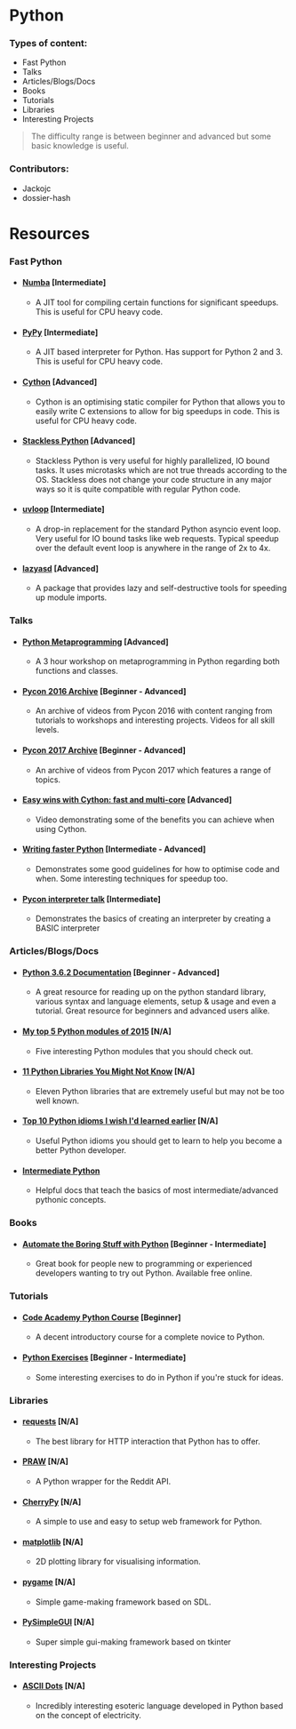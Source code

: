 # Python

### Types of content:
- Fast Python
- Talks
- Articles/Blogs/Docs
- Books
- Tutorials
- Libraries
- Interesting Projects

> The difficulty range is between beginner and advanced but some basic knowledge is useful.

### Contributors:
- Jackojc
- dossier-hash






# Resources


### Fast Python

- #### [Numba](https://numba.pydata.org/) [Intermediate]
    - A JIT tool for compiling certain functions for significant speedups. This is useful for CPU heavy code.
    
- #### [PyPy](http://pypy.org/) [Intermediate]
    - A JIT based interpreter for Python. Has support for Python 2 and 3. This is useful for CPU heavy code.
    
- #### [Cython](http://cython.org/) [Advanced]
    - Cython is an optimising static compiler for Python that allows you to easily write C extensions to allow for big speedups in code. This is useful for CPU heavy code.

- #### [Stackless Python](https://bitbucket.org/stackless-dev/stackless/wiki/Home) [Advanced]
    - Stackless Python is very useful for highly parallelized, IO bound tasks. It uses microtasks which are not true threads according to the OS. Stackless does not change your code structure in any major ways so it is quite compatible with regular Python code.
    
- #### [uvloop](https://github.com/MagicStack/uvloop) [Intermediate]
    - A drop-in replacement for the standard Python asyncio event loop. Very useful for IO bound tasks like web requests. Typical speedup over the default event loop is anywhere in the range of 2x to 4x.

- #### [lazyasd](https://github.com/xonsh/lazyasd) [Advanced]
    - A package that provides lazy and self-destructive tools for speeding up module imports.

### Talks

- #### [Python Metaprogramming](https://www.youtube.com/watch?v=sPiWg5jSoZI) [Advanced]
    - A 3 hour workshop on metaprogramming in Python regarding both functions and classes.


- #### [Pycon 2016 Archive](https://www.youtube.com/channel/UCwTD5zJbsQGJN75MwbykYNw) [Beginner - Advanced]
    - An archive of videos from Pycon 2016 with content ranging from tutorials to workshops and interesting projects. Videos for all skill levels.


- #### [Pycon 2017 Archive](https://www.youtube.com/channel/UCrJhliKNQ8g0qoE_zvL8eVg) [Beginner - Advanced]
    - An archive of videos from Pycon 2017 which features a range of topics.

- #### [Easy wins with Cython: fast and multi-core](https://www.youtube.com/watch?v=NfnMJMkhDoQ) [Advanced]
    - Video demonstrating some of the benefits you can achieve when using Cython.
    
- #### [Writing faster Python](https://www.youtube.com/watch?v=YjHsOrOOSuI) [Intermediate - Advanced]
    - Demonstrates some good guidelines for how to optimise code and when. Some interesting techniques for speedup too.

- #### [Pycon interpreter talk](https://youtu.be/LCslqgM48D4) [Intermediate]
    - Demonstrates the basics of creating an interpreter by creating a BASIC interpreter





### Articles/Blogs/Docs

- #### [Python 3.6.2 Documentation](https://docs.python.org/3/index.html) [Beginner - Advanced]
    - A great resource for reading up on the python standard library, various syntax and language elements, setup & usage and even a tutorial. Great resource for beginners and advanced users alike.

- #### [My top 5 Python modules of 2015](http://blog.rtwilson.com/my-top-5-new-python-modules-of-2015/) [N/A]
    - Five interesting Python modules that you should check out.

- #### [11 Python Libraries You Might Not Know](http://blog.yhat.com/posts/11-python-libraries-you-might-not-know.html) [N/A]
    - Eleven Python libraries that are extremely useful but may not be too well known.

- #### [Top 10 Python idioms I wish I'd learned earlier](http://prooffreaderplus.blogspot.ie/2014/11/top-10-python-idioms-i-wished-id.html) [N/A]
    - Useful Python idioms you should get to learn to help you become a better Python developer.

- #### [Intermediate Python](https://book.pythontips.com/en/latest/)
    - Helpful docs that teach the basics of most intermediate/advanced pythonic concepts.

### Books

- #### [Automate the Boring Stuff with Python](https://automatetheboringstuff.com/) [Beginner - Intermediate]
    - Great book for people new to programming or experienced developers wanting to try out Python. Available free online.








### Tutorials

- #### [Code Academy Python Course](https://www.codecademy.com/learn/learn-python) [Beginner]
    - A decent introductory course for a complete novice to Python.

- #### [Python Exercises](http://exercism.io/languages/python/exercises) [Beginner - Intermediate]
    - Some interesting exercises to do in Python if you're stuck for ideas.






### Libraries

- #### [requests](http://docs.python-requests.org/en/master/) [N/A]
    - The best library for HTTP interaction that Python has to offer.

- #### [PRAW](https://github.com/praw-dev/praw) [N/A]
    - A Python wrapper for the Reddit API.

- #### [CherryPy](http://cherrypy.org/) [N/A]
    - A simple to use and easy to setup web framework for Python.

- #### [matplotlib](https://matplotlib.org/) [N/A]
    - 2D plotting library for visualising information.

- #### [pygame](https://pygame.org/) [N/A]
    - Simple game-making framework based on SDL.

- #### [PySimpleGUI](https://github.com/PySimpleGUI) [N/A]
    - Super simple gui-making framework based on tkinter






### Interesting Projects



- #### [ASCII Dots](https://github.com/aaronduino/asciidots) [N/A]
    - Incredibly interesting esoteric language developed in Python based on the concept of electricity.
